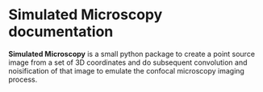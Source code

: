 # Simulated Microscopy documentation

**Simulated Microscopy** is a small python package to create a point source image from a set of 3D coordinates and do subsequent convolution and noisification of that image to emulate the confocal microscopy imaging process.